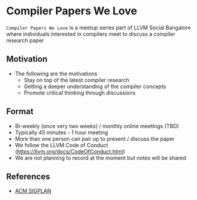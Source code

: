 # Compiler Papers We Love

`Compiler Papers We Love` is a meetup series part of LLVM Social Bangalore where individuals interested in compilers meet to discuss a compiler research paper

## Motivation

- The following are the motivations
  * Stay on top of the latest compiler research
  * Getting a deeper understanding of the compiler concepts
  * Promote critical thinking through discussions 

## Format

- Bi-weekly (once very two weeks) / monthly online meetings (TBD)
- Typically 45 minutes - 1 hour meeting
- More than one person can pair up to present / discuss the paper
- We follow the LLVM Code of Conduct (https://llvm.org/docs/CodeOfConduct.html)
- We are not planning to record at the moment but notes will be shared

## References

- [ACM SIGPLAN](https://www.sigplan.org/Conferences/)
